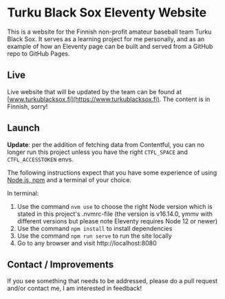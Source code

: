 # Turku Black Sox Eleventy Website

This is a website for the Finnish non-profit amateur baseball team Turku Black Sox. It serves as a learning project for me personally, and as an example of how an Eleventy page can be built and served from a GitHub repo to GitHub Pages.

## Live

Live website that will be updated by the team can be found at [www.turkublacksox.fi](https://www.turkublacksox.fi). The content is in Finnish, sorry!

## Launch

**Update**: per the addition of fetching data from Contentful, you can no longer run this project unless you have the right `CTFL_SPACE` and `CTFL_ACCESSTOKEN` envs.

The following instructions expect that you have some experience of using [Node.js, npm](https://docs.npmjs.com/downloading-and-installing-node-js-and-npm) and a terminal of your choice.

In terminal:

1. Use the command `nvm use` to choose the right Node version which is stated in this project's .nvmrc-file (the version is v16.14.0, ymmv with different versions but please note Eleventy requires Node 12 or newer)
2. Use the command `npm install` to install dependencies
3. Use the command `npm run serve` to run the site locally
4. Go to any browser and visit http://localhost:8080

## Contact / Improvements

If you see something that needs to be addressed, please do a pull request and/or contact me, I am interested in feedback!
